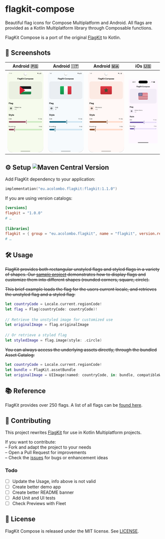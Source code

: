 # flagkit-compose &nbsp;

Beautiful flag icons for Compose Multiplatform and Android. All flags are provided as a Kotlin Multiplatform library through Composable functions.

FlagKit Compose is a port of the original [FlagKit](https://github.com/madebybowtie/FlagKit) to Kotlin.

## 📸 Screenshots

| Android 🇵🇸                                    | Android 🇮🇹                                    | Android 🇲🇦                                     | iOs 🇺🇸                                |
|-----------------------------------------------|-----------------------------------------------|-----------------------------------------------|---------------------------------------|
| ![Android-PS](docs/screenshot-android-ps.png) | ![Android-IT](docs/screenshot-android-it.png) | ![Android-MA](docs/screenshot-android-ma.png) | ![iOs-US](docs/screenshot-ios-us.png) |

## ⚙️ Setup  ![Maven Central Version](https://img.shields.io/maven-central/v/eu.acolombo.flagkit/flagkit)
Add FlagKit dependency to your application:

```gradle.kts
implementation("eu.acolombo.flagkit:flagkit:1.1.0")
```

If you are using version catalogs:

```toml
[versions]
flagkit = "1.0.0"
# …

[libraries]
flagkit = { group = "eu.acolombo.flagkit", name = "flagkit", version.ref = "flagkit" }
# …
```

## 🛠️ Usage
 ~~FlagKit provides both rectangular unstyled flags and styled flags in a variety of shapes. Our [sample project](Sources/Swift/FlagKitDemo-iOS) demonstrates how to display flags and customize them into different shapes (rounded corners, square, circle).~~

 ~~This brief example loads the flag for the users current locale, and retrieves the unstyled flag and a styled flag:~~

```swift
let countryCode = Locale.current.regionCode!
let flag = Flag(countryCode: countryCode)!

// Retrieve the unstyled image for customized use
let originalImage = flag.originalImage

// Or retrieve a styled flag
let styledImage = flag.image(style: .circle)
```

 ~~You can always access the underlying assets directly, through the bundled Asset Catalog:~~

```swift
let countryCode = Locale.current.regionCode!
let bundle = FlagKit.assetBundle
let originalImage = UIImage(named: countryCode, in: bundle, compatibleWith: nil)
```

## 📚 Reference

FlagKit provides over 250 flags. A list of all flags can be [found here](assets/Flags.md).

## 🤝 Contributing

This project rewrites [FlagKit](https://github.com/madebybowtie/FlagKit) for use in Kotlin Multiplatform projects.

If you want to contribute:  
– Fork and adapt the project to your needs  
– Open a Pull Request for improvements  
– Check the [issues](/../../issues) for bugs or enhancement ideas

### Todo

- [ ] Update the Usage, info above is not valid
- [ ] Create better demo app
- [ ] Create better README banner
- [ ] Add Unit and UI tests
- [ ] Check Previews with Fleet

## 📄 License

FlagKit Compose is released under the MIT license. See
[LICENSE](https://github.com/acolombo11/flagkit-compose/blob/master/LICENSE).
